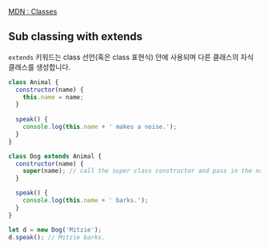 
[MDN : Classes](https://developer.mozilla.org/en-US/docs/Web/JavaScript/Reference/Classes)

## Sub classing with extends

`extends` 키워드는 class 선언(혹은 class 표현식) 안에 사용되며 다른 클래스의 자식 클래스를 생성합니다.

```javascript
class Animal { 
  constructor(name) {
    this.name = name;
  }
  
  speak() {
    console.log(this.name + ' makes a noise.');
  }
}

class Dog extends Animal {
  constructor(name) {
    super(name); // call the super class constructor and pass in the name parameter
  }

  speak() {
    console.log(this.name + ' barks.');
  }
}

let d = new Dog('Mitzie');
d.speak(); // Mitzie barks.
```
<!--stackedit_data:
eyJoaXN0b3J5IjpbLTE1OTU3NjczMDAsLTExMjE2NjIwMzZdfQ
==
-->
